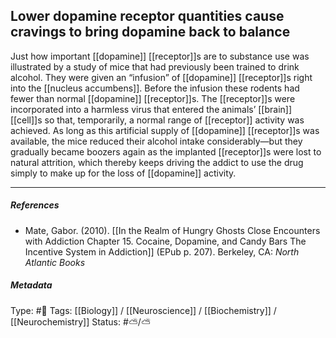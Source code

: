 ## Lower dopamine receptor quantities cause cravings to bring dopamine back to balance # 

Just how important [[dopamine]] [[receptor]]s are to substance use was illustrated by a study of mice that had previously been trained to drink alcohol. They were given an “infusion” of [[dopamine]] [[receptor]]s right into the [[nucleus accumbens]]. Before the infusion these rodents had fewer than normal [[dopamine]] [[receptor]]s. The [[receptor]]s were incorporated into a harmless virus that entered the animals’ [[brain]] [[cell]]s so that, temporarily, a normal range of [[receptor]] activity was achieved. As long as this artificial supply of [[dopamine]] [[receptor]]s was available, the mice reduced their alcohol intake considerably—but they gradually became boozers again as the implanted [[receptor]]s were lost to natural attrition, which thereby keeps driving the addict to use the drug simply to make up for the loss of [[dopamine]] activity.

___

##### References

- Mate, Gabor. (2010). [[In the Realm of Hungry Ghosts Close Encounters with Addiction Chapter 15. Cocaine, Dopamine, and Candy Bars The Incentive System in Addiction]] (EPub p. 207). Berkeley, CA: _North Atlantic Books_

##### Metadata

Type: #🔴 
Tags: [[Biology]] / [[Neuroscience]] / [[Biochemistry]] / [[Neurochemistry]]
Status: #⛅️/⛅️ 